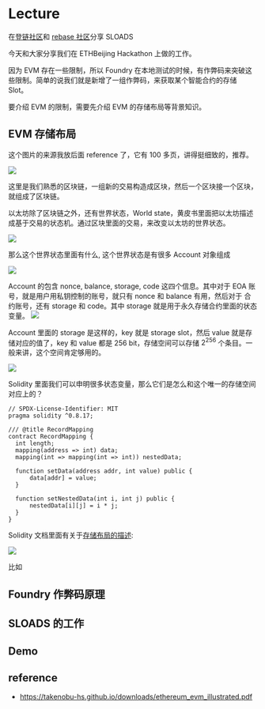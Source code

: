 # Lecture

在[登链社区](https://learnblockchain.cn/)和 [rebase 社区](https://github.com/rebase-network)分享 SLOADS


今天和大家分享我们在 ETHBeijing Hackathon 上做的工作。

因为 EVM 存在一些限制，所以 Foundry 在本地测试的时候，有作弊码来突破这些限制。简单的说我们就是新增了一组作弊码，来获取某个智能合约的存储 Slot。

要介绍 EVM 的限制，需要先介绍 EVM 的存储布局等背景知识。
## EVM 存储布局

这个图片的来源我放后面 reference 了，它有 100 多页，讲得挺细致的，推荐。

![](img/Blockchain.png)

这里是我们熟悉的区块链，一组新的交易构造成区块，然后一个区块接一个区块，就组成了区块链。

以太坊除了区块链之外，还有世界状态，World state，黄皮书里面把以太坊描述成基于交易的状态机。通过区块里面的交易，来改变以太坊的世界状态。

![](img/statechain.png)


那么这个世界状态里面有什么, 这个世界状态是有很多 Account 对象组成

![](img/account.png)


Account 的包含 nonce, balance, storage, code 这四个信息。其中对于 EOA 账号，就是用户用私钥控制的账号，就只有 nonce 和 balance 有用，然后对于 合约账号，还有 storage 和 code。其中 storage 就是用于永久存储合约里面的状态变量。
![](img/two_account.png)

Account 里面的 storage 是这样的，key 就是 storage slot，然后 value 就是存储对应的值了，key 和 value 都是 256 bit，存储空间可以存储 $2^{256}$ 个条目。一般来讲，这个空间肯定够用的。

![](img/storage.png)

Solidity 里面我们可以申明很多状态变量，那么它们是怎么和这个唯一的存储空间对应上的？

```solidity
// SPDX-License-Identifier: MIT
pragma solidity ^0.8.17;

/// @title RecordMapping
contract RecordMapping {
  int length;
  mapping(address => int) data;
  mapping(int => mapping(int => int)) nestedData;

  function setData(address addr, int value) public {
      data[addr] = value;
  }

  function setNestedData(int i, int j) public {
      nestedData[i][j] = i * j;
  }
}
```

Solidity 文档里面有关于[存储布局的描述](https://docs.soliditylang.org/en/develop/internals/layout_in_storage.html):

![](img/storage_layout.png)

比如




## Foundry 作弊码原理

## SLOADS 的工作

## Demo

## reference
* https://takenobu-hs.github.io/downloads/ethereum_evm_illustrated.pdf